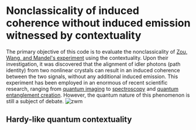 # Nonclassicality of induced coherence without induced emission witnessed by contextuality
The primary objective of this code is to evaluate the nonclassicality of [Zou, Wang, and Mandel's experiment](https://journals.aps.org/pra/abstract/10.1103/PhysRevA.44.4614) using the contextuality.  Upon their investigation, it was discovered that the alignment of idler photons (path identity) from two nonlinear crystals can result in an induced coherence between the two signals, without any additional induced emission. This experiment has been employed in an enormous of recent scientific research, ranging from [quantum imaging](https://www.nature.com/articles/nature13586) to [spectroscopy](https://www.nature.com/articles/nphoton.2015.252) and [quantum entanglement creation](https://journals.aps.org/prl/abstract/10.1103/PhysRevLett.118.080401). However, the quantum nature of this phenomenon is still a subject of debate.
![zwm](https://github.com/mahmoudifar/ICWIE/assets/50074433/52a81c65-c6b2-4375-8d3b-2e928c69ce72)

## Hardy-like quantum contextuality

